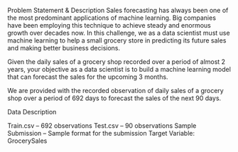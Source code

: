 Problem Statement & Description
Sales forecasting has always been one of the most predominant applications of machine learning. Big companies have been employing this technique to achieve steady and enormous growth over decades now. In this challenge, we as a data scientist must use machine learning to help a small grocery store in predicting its future sales and making better business decisions.

Given the daily sales of a grocery shop recorded over a period of almost 2 years, your objective as a data scientist is to build a machine learning model that can forecast the sales for the upcoming 3 months.

We are provided with the recorded observation of daily sales of a grocery shop over a period of 692 days to forecast the sales of the next 90 days.

Data Description

Train.csv – 692 observations
Test.csv – 90 observations
Sample Submission – Sample format for the submission
Target Variable: GrocerySales
